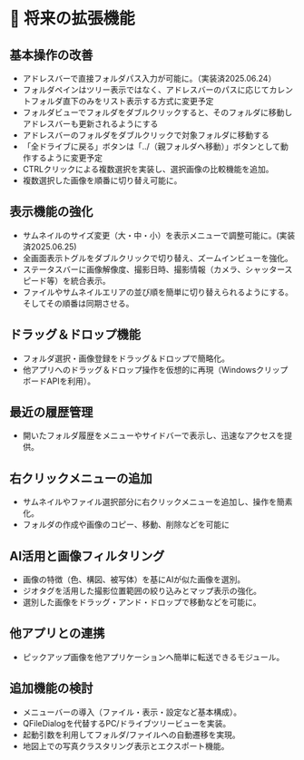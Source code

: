 # 🚧 将来の拡張機能

## 基本操作の改善
- アドレスバーで直接フォルダパス入力が可能に。（実装済2025.06.24）
- フォルダペインはツリー表示ではなく、アドレスバーのパスに応じてカレントフォルダ直下のみをリスト表示する方式に変更予定
- フォルダビューでフォルダをダブルクリックすると、そのフォルダに移動しアドレスバーも更新されるようにする
- アドレスバーのフォルダをダブルクリックで対象フォルダに移動する
- 「全ドライブに戻る」ボタンは「../（親フォルダへ移動）」ボタンとして動作するように変更予定
- CTRLクリックによる複数選択を実装し、選択画像の比較機能を追加。
- 複数選択した画像を順番に切り替え可能に。

## 表示機能の強化
- サムネイルのサイズ変更（大・中・小）を表示メニューで調整可能に。(実装済2025.06.25)
- 全画面表示トグルをダブルクリックで切り替え、ズームインビューを強化。
- ステータスバーに画像解像度、撮影日時、撮影情報（カメラ、シャッタースピード等）を統合表示。
- ファイルやサムネイルエリアの並び順を簡単に切り替えられるようにする。そしてその順番は同期させる。

## ドラッグ＆ドロップ機能
- フォルダ選択・画像登録をドラッグ＆ドロップで簡略化。
- 他アプリへのドラッグ＆ドロップ操作を仮想的に再現（WindowsクリップボードAPIを利用）。

## 最近の履歴管理
- 開いたフォルダ履歴をメニューやサイドバーで表示し、迅速なアクセスを提供。

## 右クリックメニューの追加
- サムネイルやファイル選択部分に右クリックメニューを追加し、操作を簡素化。
- フォルダの作成や画像のコピー、移動、削除などを可能に

## AI活用と画像フィルタリング
- 画像の特徴（色、構図、被写体）を基にAIが似た画像を選別。
- ジオタグを活用した撮影位置範囲の絞り込みとマップ表示の強化。
- 選別した画像をドラッグ・アンド・ドロップで移動などを可能に。

## 他アプリとの連携
- ピックアップ画像を他アプリケーションへ簡単に転送できるモジュール。

## 追加機能の検討
- メニューバーの導入（ファイル・表示・設定など基本構成）。
- QFileDialogを代替するPC/ドライブツリービューを実装。
- 起動引数を利用してフォルダ/ファイルへの自動遷移を実現。
- 地図上での写真クラスタリング表示とエクスポート機能。

